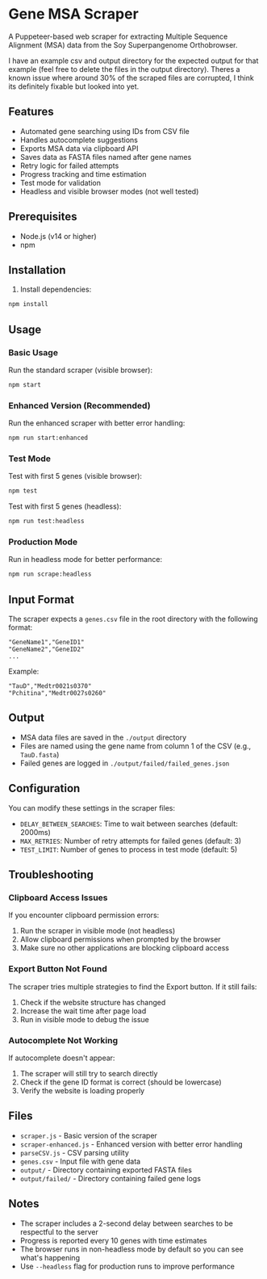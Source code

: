 # Gene MSA Scraper

A Puppeteer-based web scraper for extracting Multiple Sequence Alignment (MSA) data from the Soy Superpangenome Orthobrowser.

I have an example csv and output directory for the expected output for that example (feel free to delete the files in the output directory). Theres a known issue where around 30% of the scraped files are corrupted, I think its definitely fixable but looked into yet. 

## Features

- Automated gene searching using IDs from CSV file
- Handles autocomplete suggestions
- Exports MSA data via clipboard API
- Saves data as FASTA files named after gene names
- Retry logic for failed attempts
- Progress tracking and time estimation
- Test mode for validation
- Headless and visible browser modes (not well tested)

## Prerequisites

- Node.js (v14 or higher)
- npm

## Installation

1. Install dependencies:
```bash
npm install
```

## Usage

### Basic Usage

Run the standard scraper (visible browser):
```bash
npm start
```

### Enhanced Version (Recommended)

Run the enhanced scraper with better error handling:
```bash
npm run start:enhanced
```

### Test Mode

Test with first 5 genes (visible browser):
```bash
npm test
```

Test with first 5 genes (headless):
```bash
npm run test:headless
```

### Production Mode

Run in headless mode for better performance:
```bash
npm run scrape:headless
```

## Input Format

The scraper expects a `genes.csv` file in the root directory with the following format:
```csv
"GeneName1","GeneID1"
"GeneName2","GeneID2"
...
```

Example:
```csv
"TauD","Medtr0021s0370"
"Pchitina","Medtr0027s0260"
```

## Output

- MSA data files are saved in the `./output` directory
- Files are named using the gene name from column 1 of the CSV (e.g., `TauD.fasta`)
- Failed genes are logged in `./output/failed/failed_genes.json`

## Configuration

You can modify these settings in the scraper files:

- `DELAY_BETWEEN_SEARCHES`: Time to wait between searches (default: 2000ms)
- `MAX_RETRIES`: Number of retry attempts for failed genes (default: 3)
- `TEST_LIMIT`: Number of genes to process in test mode (default: 5)

## Troubleshooting

### Clipboard Access Issues

If you encounter clipboard permission errors:
1. Run the scraper in visible mode (not headless)
2. Allow clipboard permissions when prompted by the browser
3. Make sure no other applications are blocking clipboard access

### Export Button Not Found

The scraper tries multiple strategies to find the Export button. If it still fails:
1. Check if the website structure has changed
2. Increase the wait time after page load
3. Run in visible mode to debug the issue

### Autocomplete Not Working

If autocomplete doesn't appear:
1. The scraper will still try to search directly
2. Check if the gene ID format is correct (should be lowercase)
3. Verify the website is loading properly

## Files

- `scraper.js` - Basic version of the scraper
- `scraper-enhanced.js` - Enhanced version with better error handling
- `parseCSV.js` - CSV parsing utility
- `genes.csv` - Input file with gene data
- `output/` - Directory containing exported FASTA files
- `output/failed/` - Directory containing failed gene logs

## Notes

- The scraper includes a 2-second delay between searches to be respectful to the server
- Progress is reported every 10 genes with time estimates
- The browser runs in non-headless mode by default so you can see what's happening
- Use `--headless` flag for production runs to improve performance 
